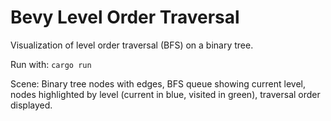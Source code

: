 # Bevy Level Order Traversal

Visualization of level order traversal (BFS) on a binary tree.

Run with: `cargo run`

Scene: Binary tree nodes with edges, BFS queue showing current level, nodes highlighted by level (current in blue, visited in green), traversal order displayed.